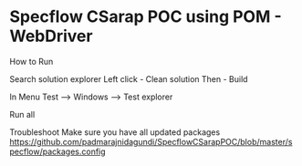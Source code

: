 # Specflow CSarap POC using POM - WebDriver

How to Run

Search solution explorer 
Left click - Clean solution
Then - Build

In Menu
Test --> Windows --> Test explorer

Run all


Troubleshoot
Make sure you have all updated packages https://github.com/padmarajnidagundi/SpecflowCSarapPOC/blob/master/specflow/packages.config
